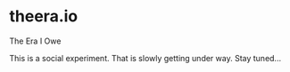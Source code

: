 # theera.io
The Era I Owe

This is a social experiment. That is slowly getting under way. Stay tuned...
